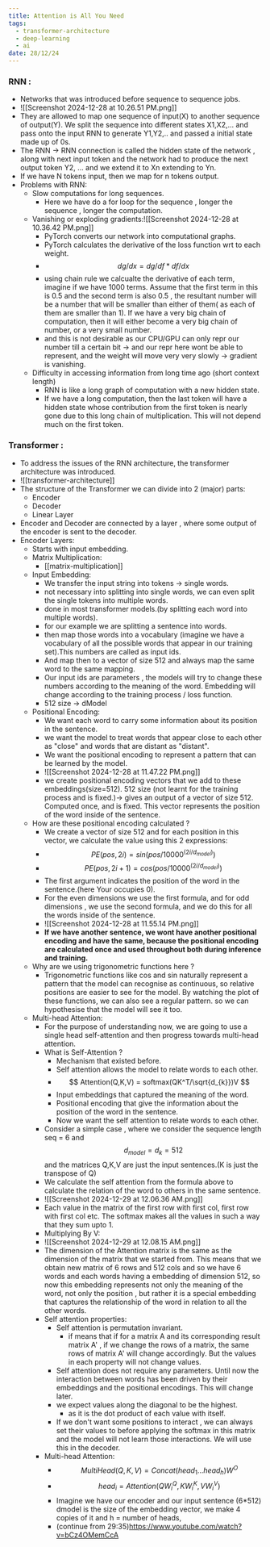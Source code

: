 ```yaml
---
title: Attention is All You Need
tags:
  - transformer-architecture
  - deep-learning
  - ai
date: 28/12/24
---
```

### RNN :
- Networks that was introduced before sequence to sequence jobs.
- ![[Screenshot 2024-12-28 at 10.26.51 PM.png]]
- They are allowed to map one sequence of input(X) to another sequence of output(Y). We split the sequence into different states X1,X2,... and pass onto the input RNN to generate Y1,Y2,.. and passed a initial state made up of 0s.
- The RNN -> RNN connection is called the hidden state of the network , along with next input token and the network had to produce the next output token Y2, ... and we extend it to Xn extending to Yn.
- If we have N tokens input, then we map for n tokens output.
- Problems with RNN:
	- Slow computations for long sequences. 
		- Here we have do a for loop for the sequence , longer the sequence , longer the computation.
	- Vanishing or exploding gradients:![[Screenshot 2024-12-28 at 10.36.42 PM.png]]
		- PyTorch converts our network into computational graphs.
		- PyTorch calculates the derivative of the loss function wrt to each weight. 
		- $$ dg/dx = dg/ df * df/dx $$
		- using chain rule we calcualte the derivative of each term, imagine if we have 1000 terms. Assume that the first term in this is 0.5 and the second term is also 0.5 , the resultant number will be a number that will be smaller than either of them( as each of them are smaller than 1). If we have a very big chain of computation, then it will either become a very big chain of number, or a very small number.
		- and this is not desirable as our CPU/GPU can only repr our number till a certain bit -> and our repr here wont be able to represent, and the weight will move very very slowly -> gradient is vanishing.
	-  Difficulty in accessing information from long time ago (short context length)
		- RNN is like a long graph of computation with a new hidden state.
		- If we have a long computation, then the last token will have a hidden state whose contribution from the first token is nearly gone due to this long chain of multiplication. This will not depend much on the first token.


### Transformer :
- To address the issues of the RNN architecture, the transformer architecture was introduced.
- ![[transformer-architecture]]
- The structure of the Transformer we can divide into 2 (major) parts:
	- Encoder 
	- Decoder 
	- Linear Layer
- Encoder and Decoder are connected by a layer , where some output of the encoder is sent to the decoder.
- Encoder Layers:
	- Starts with input embedding.
	- Matrix Multiplication:
		- [[matrix-multiplication]]
	- Input Embedding:
		- We transfer the input string into tokens -> single words.
		- not necessary into splitting into single words, we can even split the single tokens into multiple words.
		- done in most transformer models.(by splitting each word into multiple words).
		- for our example we are splitting a sentence into words.
		- then map those words into a vocabulary (imagine we have a vocabulary of all the possible words that appear in our training set).This numbers are called as input ids.
		- And map then to a vector of size 512 and always map the same word to the same mapping.
		- Our input ids are parameters , the models will try to change these numbers according to the meaning of the word. Embedding will change according to the training process / loss function.
		- 512 size -> dModel
	- Positional Encoding:
		- We want each word to carry some information about its position in the sentence.
		- we want the model to treat words that appear close to each other as "close" and words that are distant as "distant". 
		- We want the positional encoding to represent a pattern that can be learned by the model.
		- ![[Screenshot 2024-12-28 at 11.47.22 PM.png]]
		- we create positional encoding vectors that we add to these embeddings(size=512). 512 size (not learnt for the training process and is fixed.)-> gives an output of a vector of size 512. Computed once, and is fixed. This vector represents the position of the word inside of the sentence.
	- How are these positional encoding calculated ?
		- We create a vector of size 512 and for each position in this vector, we calculate the value using this 2  expressions:
		- $$ PE(pos,2i) = sin (pos / 10000 ^(2i / d_{model}))$$
		- $$ PE(pos,2i+1) = cos(pos/ 10000 ^ (2i/ d_{model})) $$
		- The first argument indicates the position of the word in the sentence.(here Your occupies 0).
		- For the even dimensions we use the first formula, and for odd dimensions , we use the second formula, and we do this for all the words inside of the sentence.
		- ![[Screenshot 2024-12-28 at 11.55.14 PM.png]]
		- **If we have another sentence, we wont have another positional encoding and have the same, because the positional encoding are calculated once and used throughout both during inference and training.**
	-  Why are we using trigonometric functions here ?
		- Trigonometric functions like cos and sin naturally represent a pattern that the model can recognise as continuous, so relative positions are easier to see for the model. By watching the plot of these functions, we can also see a regular pattern. so we can hypothesise that the model will see it too.
	- Multi-head Attention:
		- For the purpose of understanding now, we are going to use a single head self-attention and then progress towards multi-head attention.
		- What is Self-Attention ?
			- Mechanism that existed before.
			- Self attention allows the model to relate words to each other.
			- $$ Attention(Q,K,V) = softmax(QK^T/\sqrt{d_{k}})V $$
			- Input embeddings that captured the meaning of the word.
			- Positional encoding that give the information about the position of the word in the sentence.
			- Now we want the self attention to relate words to each other.
		- Consider a simple case , where we consider the sequence length seq = 6 and $$ d_{model} = d_{k} = 512 $$ and the matrices Q,K,V are just the input sentences.(K is just the transpose of Q)
		- We calculate the self attention from the formula above to calculate the relation of the word to others in the same sentence.
		- ![[Screenshot 2024-12-29 at 12.06.36 AM.png]]
		- Each value in the matrix of the first row with first col, first row with first col etc. The softmax makes all the values in such a way that they sum upto 1.
		- Multiplying By V: 
		- ![[Screenshot 2024-12-29 at 12.08.15 AM.png]]
		- The dimension of the Attention matrix is the same as the dimension of the matrix that we started from. This means that we obtain new matrix of 6 rows and 512 cols and so we have 6 words and each words having a embedding of dimension 512, so now this embedding represents not only the meaning of the word, not only the position , but rather it is a special embedding that captures the relationship of the word in relation to all the other words.
		- Self attention properties:
			- Self attention is permutation invariant.
				- if means that if for a matrix A and its corresponding result matrix A' , if we change the rows of a matrix, the same rows of matrix A' will change accordingly. But the values in each property will not change values.
			- Self attention does not require any parameters. Until now the interaction between words has been driven by their embeddings and the positional encodings. This will change later.
			- we expect values along the diagonal to be the highest.
				- as it is the dot product of each value with itself.
			- If we don't want some positions to interact , we can always set their values to before applying the softmax in this matrix and the model will not learn those interactions. We will use this in the decoder.
		- Multi-head Attention:
			- $$ MultiHead(Q,K,V) = Concat(head_{1} ... head_{h}) W ^ O$$
			- $$ head_{i} = Attention(QW_{i}^Q,KW_{i}^K,VW_{i}^V)$$
			- Imagine we have our encoder and our input sentence (6*512) dmodel is the size of the embedding vector, we make 4 copies of it and h = number of heads, 
			- (continue from 29:35)https://www.youtube.com/watch?v=bCz4OMemCcA
